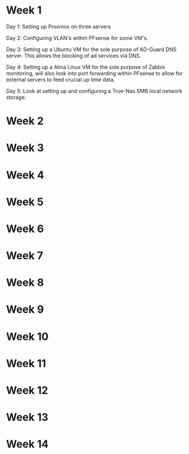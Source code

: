 
# Week 1
Day 1: 
	Setting up Proxmox on three servers

Day 2: 
	Configuring VLAN's within PFsense for some VM's.

Day 3: 
	Setting up a Ubuntu VM for the sole purpose of AD-Guard DNS server. This allows the blocking of ad services via DNS. 

Day 4:
	Setting up a Alma Linux VM for the sole purpose of Zabbix monitoring, will also look into port forwarding within PFsense to allow for external servers to feed crucial up time data. 

Day 5:
	Look at setting up and configuring a True-Nas SMB local network storage. 

# Week 2



# Week 3



# Week 4



# Week 5



# Week 6



# Week 7



# Week 8



# Week 9



# Week 10



# Week 11



# Week 12



# Week 13



# Week 14


